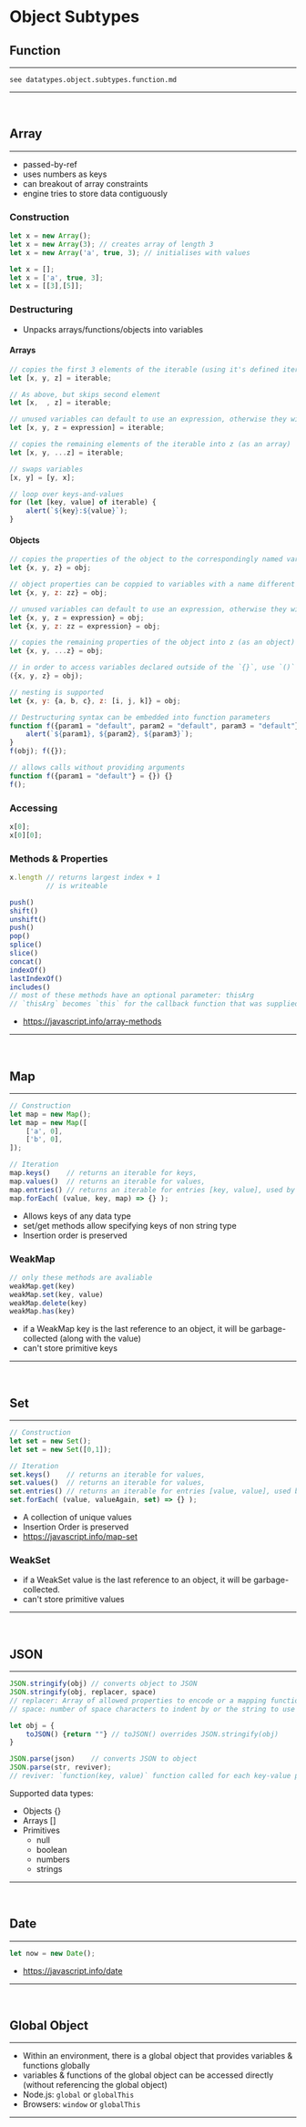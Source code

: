 # Object Subtypes

## Function
---
```
see datatypes.object.subtypes.function.md
```
---
<br>

## Array
---
- passed-by-ref
- uses numbers as keys
- can breakout of array constraints
- engine tries to store data contiguously
### Construction
```js
let x = new Array();
let x = new Array(3); // creates array of length 3
let x = new Array('a', true, 3); // initialises with values

let x = [];
let x = ['a', true, 3];
let x = [[3],[5]];
```
### Destructuring
- Unpacks arrays/functions/objects into variables
#### Arrays
```js
// copies the first 3 elements of the iterable (using it's defined iterator) to x, y, z respectively
let [x, y, z] = iterable;

// As above, but skips second element
let [x,  , z] = iterable;

// unused variables can default to use an expression, otherwise they will default to `undefined`
let [x, y, z = expression] = iterable;

// copies the remaining elements of the iterable into z (as an array)
let [x, y, ...z] = iterable;

// swaps variables
[x, y] = [y, x];

// loop over keys-and-values
for (let [key, value] of iterable) {
    alert(`${key}:${value}`);
}
```
#### Objects
```js
// copies the properties of the object to the correspondingly named variables
let {x, y, z} = obj;

// object properties can be coppied to variables with a name different to the object property name
let {x, y, z: zz} = obj;

// unused variables can default to use an expression, otherwise they will default to `undefined`
let {x, y, z = expression} = obj;
let {x, y, z: zz = expression} = obj;

// copies the remaining properties of the object into z (as an object)
let {x, y, ...z} = obj;

// in order to access variables declared outside of the `{}`, use `()` to override the code block scoping behavior of `{}`
({x, y, z} = obj);

// nesting is supported
let {x, y: {a, b, c}, z: [i, j, k]} = obj;

// Destructuring syntax can be embedded into function parameters
function f({param1 = "default", param2 = "default", param3 = "default"}) {
    alert(`${param1}, ${param2}, ${param3}`);
}
f(obj); f({});

// allows calls without providing arguments
function f({param1 = "default"} = {}) {}
f();
```
### Accessing
```js
x[0];
x[0][0];
```
### Methods & Properties
```js
x.length // returns largest index + 1
         // is writeable

push()
shift()
unshift()
push()
pop()
splice()
slice()
concat()
indexOf()
lastIndexOf()
includes()
// most of these methods have an optional parameter: thisArg
// `thisArg` becomes `this` for the callback function that was supplied to the method
```
- https://javascript.info/array-methods
---
<br>

## Map
---
```js
// Construction
let map = new Map();
let map = new Map([
    ['a', 0],
    ['b', 0],
]);

// Iteration
map.keys()    // returns an iterable for keys,
map.values()  // returns an iterable for values,
map.entries() // returns an iterable for entries [key, value], used by default in for..of.
map.forEach( (value, key, map) => {} );
```
- Allows keys of any data type
- set/get methods allow specifying keys of non string type
- Insertion order is preserved

### WeakMap
```js
// only these methods are avaliable
weakMap.get(key)
weakMap.set(key, value)
weakMap.delete(key)
weakMap.has(key)
```
- if a WeakMap key is the last reference to an object, it will be garbage-collected (along with the value)
- can't store primitive keys
---
<br>

## Set
---
```js
// Construction
let set = new Set();
let set = new Set([0,1]);

// Iteration
set.keys()    // returns an iterable for values,
set.values()  // returns an iterable for values,
set.entries() // returns an iterable for entries [value, value], used by default in for..of.
set.forEach( (value, valueAgain, set) => {} );
```
- A collection of unique values
- Insertion Order is preserved
- https://javascript.info/map-set
### WeakSet
- if a WeakSet value is the last reference to an object, it will be garbage-collected.
- can't store primitive values
---
<br>

## JSON
---
```js
JSON.stringify(obj) // converts object to JSON
JSON.stringify(obj, replacer, space)
// replacer: Array of allowed properties to encode or a mapping function `function(key, value)`
// space: number of space characters to indent by or the string to use for indenting

let obj = {
    toJSON() {return ""} // toJSON() overrides JSON.stringify(obj)
}

JSON.parse(json)    // converts JSON to object
JSON.parse(str, reviver);
// reviver: `function(key, value)` function called for each key-value pair
```
Supported data types:
- Objects {}
- Arrays []
- Primitives
  - null
  - boolean
  - numbers
  - strings
---
<br>

## Date
---
```js
let now = new Date();
```
- https://javascript.info/date
---
<br>

## Global Object
---
- Within an environment, there is a global object that provides variables & functions globally
- variables & functions of the global object can be accessed directly (without referencing the global object)
- Node.js:  `global` or `globalThis`
- Browsers: `window` or `globalThis`
---